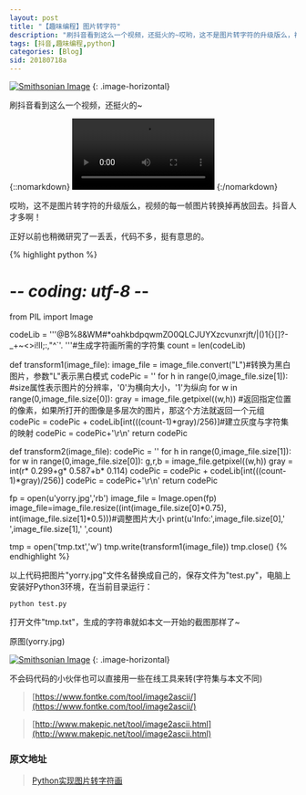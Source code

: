 ```yaml
---
layout: post
title: "【趣味编程】图片转字符"
description: "刷抖音看到这么一个视频，还挺火的~哎哟，这不是图片转字符的升级版么，视频的每一帧图片转换掉再放回去。抖音人才多啊！正好以前也稍微研究了一丢丢，代码不多，挺有意思的。"
tags: [抖音,趣味编程,python]
categories: [Blog]
sid: 20180718a
---
```

[![Smithsonian Image](http://yorry.cn/link/blog/yorry_ascii.jpg)](http://yorry.cn/link/blog/yorry_ascii.jpg)
{: .image-horizontal}

刷抖音看到这么一个视频，还挺火的~

{::nomarkdown}
<video width=250 class="my-video" src="http://yorry.cn/video/FinalVideo_1531968495.452555.MP4" controls="controls">您的浏览器不支持 video 标签。</video>
{:/nomarkdown}

哎哟，这不是图片转字符的升级版么，视频的每一帧图片转换掉再放回去。抖音人才多啊！

正好以前也稍微研究了一丢丢，代码不多，挺有意思的。

<!--more-->

{% highlight python %}
# -*- coding: utf-8 -*-
from PIL import Image

codeLib = '''@B%8&WM#*oahkbdpqwmZO0QLCJUYXzcvunxrjft/\|()1{}[]?-_+~<>i!lI;:,"^`'. '''#生成字符画所需的字符集
count = len(codeLib)

def transform1(image_file):
    image_file = image_file.convert("L")#转换为黑白图片，参数"L"表示黑白模式
    codePic = ''
    for h in range(0,image_file.size[1]):  #size属性表示图片的分辨率，'0'为横向大小，'1'为纵向
        for w in range(0,image_file.size[0]):
            gray = image_file.getpixel((w,h)) #返回指定位置的像素，如果所打开的图像是多层次的图片，那这个方法就返回一个元组
            codePic = codePic + codeLib[int(((count-1)*gray)/256)]#建立灰度与字符集的映射
        codePic = codePic+'\r\n'
    return codePic

def transform2(image_file):
    codePic = ''
    for h in range(0,image_file.size[1]):
        for w in range(0,image_file.size[0]):
            g,r,b = image_file.getpixel((w,h))
            gray = int(r* 0.299+g* 0.587+b* 0.114)
            codePic = codePic + codeLib[int(((count-1)*gray)/256)]
        codePic = codePic+'\r\n'
    return codePic


fp = open(u'yorry.jpg','rb')
image_file = Image.open(fp)
image_file=image_file.resize((int(image_file.size[0]*0.75), int(image_file.size[1]*0.5)))#调整图片大小
print(u'Info:',image_file.size[0],' ',image_file.size[1],' ',count)

tmp = open('tmp.txt','w')
tmp.write(transform1(image_file))
tmp.close()
{% endhighlight %}

以上代码把图片"yorry.jpg"文件名替换成自己的，保存文件为"test.py"，电脑上安装好Python3环境，在当前目录运行：
```
python test.py
```
打开文件"tmp.txt"，生成的字符串就如本文一开始的截图那样了~

原图(yorry.jpg)

[![Smithsonian Image](http://yorry.cn/link/blog/yorry.jpg)](http://yorry.cn/link/blog/yorry.jpg)
{: .image-horizontal}

不会码代码的小伙伴也可以直接用一些在线工具来转(字符集与本文不同)

> [https://www.fontke.com/tool/image2ascii/](https://www.fontke.com/tool/image2ascii/)

> [http://www.makepic.net/tool/image2ascii.html](http://www.makepic.net/tool/image2ascii.html)

### 原文地址
> [Python实现图片转字符画](https://blog.csdn.net/wait_nothing_alone/article/details/52901531)
